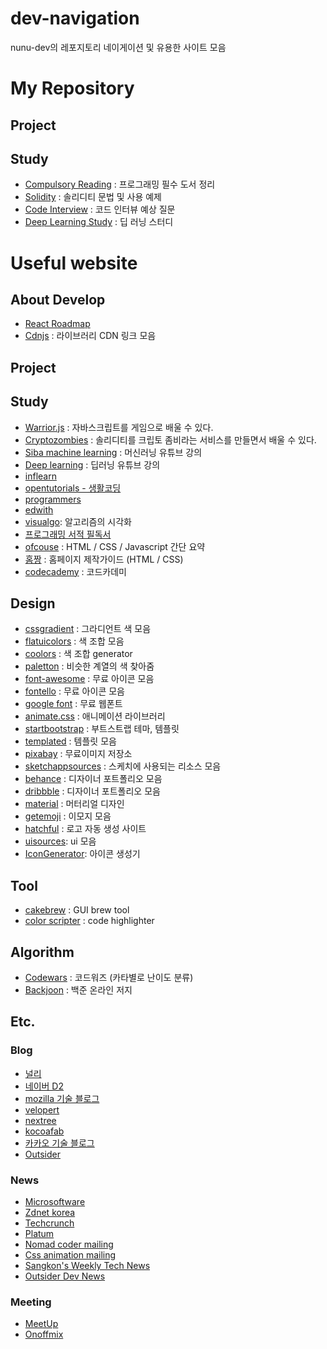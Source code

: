 # dev-navigation

nunu-dev의 레포지토리 네이게이션 및 유용한 사이트 모음

# My Repository

## Project

## Study

- [Compulsory Reading](https://github.com/nunu-dev/compulsory-reading/wiki) : 프로그래밍 필수 도서 정리
- [Solidity](https://github.com/nunu-dev/solidity-study/wiki) : 솔리디티 문법 및 사용 예제
- [Code Interview](https://github.com/nunu-dev/code-interview) : 코드 인터뷰 예상 질문
- [Deep Learning Study](https://github.com/nunu-dev/deep_leaning_study) : 딥 러닝 스터디

# Useful website

## About Develop

- [React Roadmap](https://github.com/adam-golab/react-developer-roadmap)
- [Cdnjs](https://cdnjs.com/) : 라이브러리 CDN 링크 모음

## Project

## Study
- [Warrior.js](https://warrior.js.org/) : 자바스크립트를 게임으로 배울 수 있다.
- [Cryptozombies](https://cryptozombies.io/ko/) : 솔리디티를 크립토 좀비라는 서비스를 만들면서 배울 수 있다.
- [Siba machine learning](https://www.youtube.com/playlist?list=PLVNY1HnUlO241gILgQloWAs0xrrkqQfKe) : 머신러닝 유튜브 강의
- [Deep learning](https://www.youtube.com/user/hunkims) : 딥러닝 유튜브 강의
- [inflearn](https://www.inflearn.com/)
- [opentutorials - 생활코딩](https://opentutorials.org/course/1)
- [programmers](https://programmers.co.kr/)
- [edwith](https://www.edwith.org/)
- [visualgo](https://visualgo.net/ko): 알고리즘의 시각화
- [프로그래밍 서적 필독서](https://www.sangkon.com/2018/08/27/good_books_for_dev_2018/)
- [ofcouse](https://ofcourse.kr/) : HTML / CSS / Javascript 간단 요약
- [홈짱](http://www.homejjang.com/) : 홈페이지 제작가이드 (HTML / CSS)
- [codecademy](https://www.codecademy.com/) : 코드카데미

## Design

- [cssgradient](https://cssgradient.io/gradient-backgrounds/) : 그라디언트 색 모음
- [flatuicolors](https://flatuicolors.com/) : 색 조합 모음
- [coolors](https://coolors.co/) : 색 조합 generator
- [paletton](http://paletton.com/#uid=13g0u0kk2L29hWEfeRboiE9trxK) : 비슷한 계열의 색 찾아줌
- [font-awesome](https://fontawesome.com/?from=io) : 무료 아이콘 모음
- [fontello](http://fontello.com/) : 무료 아이콘 모음
- [google font](https://fonts.google.com/) : 무료 웹폰트
- [animate.css](https://daneden.github.io/animate.css/) : 애니메이션 라이브러리
- [startbootstrap](https://startbootstrap.com/) : 부트스트랩 테마, 템플릿
- [templated](https://templated.co/) : 템플릿 모음
- [pixabay](https://pixabay.com/ko/) : 무료이미지 저장소
- [sketchappsources](https://www.sketchappsources.com/) : 스케치에 사용되는 리소스 모음
- [behance](https://www.behance.net/) : 디자이너 포트폴리오 모음
- [dribbble](https://dribbble.com/) : 디자이너 포트폴리오 모음
- [material](https://material.io/) : 머터리얼 디자인
- [getemoji](https://getemoji.com/) : 이모지 모음
- [hatchful](https://hatchful.shopify.com/) : 로고 자동 생성 사이트
- [uisources](https://www.uisources.com/apps): ui 모음
- [IconGenerator](https://github.com/onmyway133/IconGenerator): 아이콘 생성기


## Tool

- [cakebrew](https://www.cakebrew.com/) : GUI brew tool
- [color scripter](https://colorscripter.com/) : code highlighter

## Algorithm

- [Codewars](https://www.codewars.com/dashboard) : 코드워즈 (카타별로 난이도 분류)
- [Backjoon](https://www.acmicpc.net/) : 백준 온라인 저지

## Etc.

### Blog

- [널리](http://nuli.navercorp.com/)
- [네이버 D2](https://d2.naver.com/home)
- [mozilla 기술 블로그](http://hacks.mozilla.or.kr/)
- [velopert](https://velopert.com/)
- [nextree](http://www.nextree.co.kr/author/nextree/)
- [kocoafab](https://kocoafab.cc/)
- [카카오 기술 블로그](http://tech.kakao.com/)
- [Outsider](https://blog.outsider.ne.kr/)

### News

- [Microsoftware](https://www.imaso.co.kr/)
- [Zdnet korea](http://www.zdnet.co.kr/?lo=zv1)
- [Techcrunch](https://techcrunch.com/)
- [Platum](https://platum.kr/)
- [Nomad coder mailing](https://us16.list-manage.com/subscribe?u=a99b43453db5050f1f26b2744&id=cc02020e1a)
- [Css animation mailing](https://cssanimation.rocks/weekly/)
- [Sangkon's Weekly Tech News](https://www.sangkon.com/tag/weekly/)
- [Outsider Dev News](https://blog.outsider.ne.kr/category/Newsletter)

### Meeting
- [MeetUp](https://www.meetup.com/ko-KR/)
- [Onoffmix](https://onoffmix.com/)
